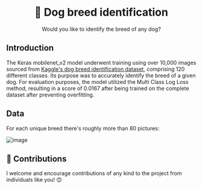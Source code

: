 
<div align="center">
  <h1> 🐶 Dog breed identification</h1>
  Would you like to identify the breed of any dog?
</div>

## Introduction
The Keras mobilenet_v2 model underwent training using over 10,000 images sourced from [Kaggle's dog breed identification dataset](https://www.kaggle.com/c/dog-breed-identification/data), comprising 120 different classes. Its purpose was to accurately identify the breed of a given dog. For evaluation purposes, the model utilized the Multi Class Log Loss method, resulting in a score of 0.0167 after being trained on the complete dataset after preventing overfitting.

## Data
For each unique breed there's roughly more than 80 pictures:

![image](https://github.com/nika-va/dog_breed_identification/assets/110852167/4c84660e-bcdb-4d47-b4d6-991a97779553)


## 💠 Contributions
I welcome and encourage contributions of any kind to the project from individuals like you! 😊
